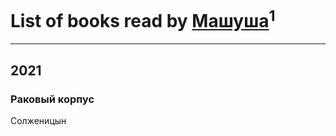 # List of books read by [Машуша](https://plus.google.com/u/0/105870511513917298315/)<sup>1</sup>
---

## 2021

### Раковый корпус
Солженицын




